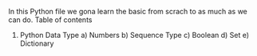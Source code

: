In this Python file we gona learn the basic from scrach to as much as we can do.
Table of contents
   1. Python Data Type
      a) Numbers
      b) Sequence Type
      c) Boolean
      d) Set
      e) Dictionary
